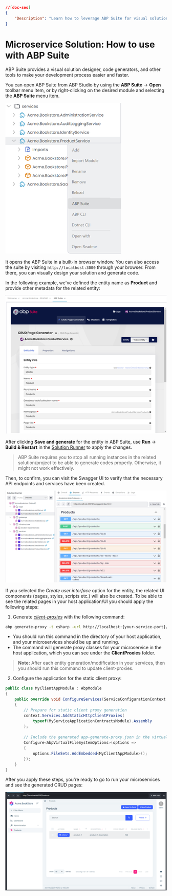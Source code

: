 ```json
//[doc-seo]
{
    "Description": "Learn how to leverage ABP Suite for visual solution design and code generation, streamlining your microservice development process."
}
```

# Microservice Solution: How to use with ABP Suite

ABP Suite provides a visual solution designer, code generators, and other tools to make your development process easier and faster.

You can open ABP Suite from ABP Studio by using the **ABP Suite** -> **Open** toolbar menu item, or by right-clicking on the desired module and selecting the **ABP Suite** menu item.

![abp-suite-context-menu](images/abp-suite-context-menu.png)

It opens the ABP Suite in a built-in browser window. You can also access the suite by visiting `http://localhost:3000` through your browser. From there, you can visually design your solution and generate code. 

In the following example, we've defined the entity name as **Product** and provide other metadata for the related entity:

![abp-suite-product-entity](images/abp-suite-product-entity.png)

After clicking **Save and generate** for the entity in ABP Suite, use **Run** -> **Build & Restart** in the [Solution Runner](../../studio/running-applications.md#start) to apply the changes.

> ABP Suite requires you to stop all running instances in the related solution/project to be able to generate codes properly. Otherwise, it might not work effectively.

Then, to confirm, you can visit the Swagger UI to verify that the necessary API endpoints and services have been created.

![abp-suite-product-services](images/abp-suite-product-services.png)

If you selected the *Create user interface* option for the entity, the related UI components (pages, styles, scripts etc.) will also be created. To be able to see the related pages in your host application/UI you should apply the following steps:

1. Generate [*client-proxies*](../../framework/api-development/static-csharp-clients.md) with the following command:

```bash
abp generate-proxy -t csharp -url http://localhost:{your-service-port}/ -m {remote-service-name} --without-contracts
```

* You should run this command in the directory of your host application, and your microservices should be up and running.
* The command will generate proxy classes for your microservice in the host application, which you can see under the **ClientProxies** folder.

> **Note:** After each entity generation/modification in your services, then you should run this command to update client-proxies.

2. Configure the application for the static client proxy:

```csharp
public class MyClientAppModule : AbpModule
{
    public override void ConfigureServices(ServiceConfigurationContext context)
    {
        // Prepare for static client proxy generation
        context.Services.AddStaticHttpClientProxies(
            typeof(MyServiceApplicationContractsModule).Assembly
        );

        // Include the generated app-generate-proxy.json in the virtual file system
        Configure<AbpVirtualFileSystemOptions>(options =>
        {
            options.FileSets.AddEmbedded<MyClientAppModule>();
        });
    }
}
```

After you apply these steps, you're ready to go to run your microservices and see the generated CRUD pages:

![abp-suite-product-pages](images/abp-suite-products-pages.png)
